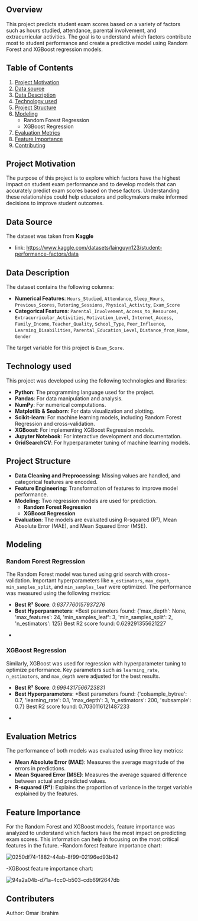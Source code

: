 ## **Overview**
This project predicts student exam scores based on a variety of factors such as hours studied, attendance, parental involvement, and extracurricular activities. The goal is to understand which factors contribute most to student performance and create a predictive model using Random Forest and XGBoost regression models.

## **Table of Contents**
1. [Project Motivation](#motivation)
2. [Data source](#source)
3. [Data Description](#data)
4. [Technology used](technology)
5. [Project Structure](#structure)
6. [Modeling](#modeling)
   - Random Forest Regression
   - XGBoost Regression
7. [Evaluation Metrics](#evaluation)
8. [Feature Importance](#feature-importance)
9. [Contributing](#contributers)


## **Project Motivation** <a name="motivation"></a>
The purpose of this project is to explore which factors have the highest impact on student exam performance and to develop models that can accurately predict exam scores based on these factors. Understanding these relationships could help educators and policymakers make informed decisions to improve student outcomes.

## **Data Source** <a name="source"></a>
The dataset was taken from **Kaggle**
- link: https://www.kaggle.com/datasets/lainguyn123/student-performance-factors/data


## **Data Description** <a name="data"></a>
The dataset contains the following columns:
- **Numerical Features**: `Hours_Studied`, `Attendance`, `Sleep_Hours`, `Previous_Scores`, `Tutoring_Sessions`, `Physical_Activity`, `Exam_Score`
- **Categorical Features**: `Parental_Involvement`, `Access_to_Resources`, `Extracurricular_Activities`, `Motivation_Level`, `Internet_Access`, `Family_Income`, `Teacher_Quality`, `School_Type`, `Peer_Influence`, `Learning_Disabilities`, `Parental_Education_Level`, `Distance_from_Home`, `Gender`

The target variable for this project is `Exam_Score`.

## **Technology used** <a name="technology"></a>
This project was developed using the following technologies and libraries:

- **Python**: The programming language used for the project.
- **Pandas**: For data manipulation and analysis.
- **NumPy**: For numerical computations.
- **Matplotlib & Seaborn**: For data visualization and plotting.
- **Scikit-learn**: For machine learning models, including Random Forest Regression and cross-validation.
- **XGBoost**: For implementing XGBoost Regression models.
- **Jupyter Notebook**: For interactive development and documentation.
- **GridSearchCV**: For hyperparameter tuning of machine learning models.

## **Project Structure** <a name="structure"></a>
- **Data Cleaning and Preprocessing**: Missing values are handled, and categorical features are encoded.
- **Feature Engineering**: Transformation of features to improve model performance.
- **Modeling**: Two regression models are used for prediction.
    - **Random Forest Regression**
    - **XGBoost Regression**
- **Evaluation**: The models are evaluated using R-squared (R²), Mean Absolute Error (MAE), and Mean Squared Error (MSE).

## **Modeling** <a name="modeling"></a>

### **Random Forest Regression**
The Random Forest model was tuned using grid search with cross-validation. Important hyperparameters like `n_estimators`, `max_depth`, `min_samples_split`, and `min_samples_leaf` were optimized. The performance was measured using the following metrics:
- **Best R² Score**: *0.6377760157937276*
- **Best Hyperparameters**: *Best parameters found:  {'max_depth': None, 'max_features': 24, 'min_samples_leaf': 3, 'min_samples_split': 2, 'n_estimators': 125}
Best R2 score found:  0.629291355621227
*

### **XGBoost Regression**
Similarly, XGBoost was used for regression with hyperparameter tuning to optimize performance. Key parameters such as `learning_rate`, `n_estimators`, and `max_depth` were adjusted for the best results.
- **Best R² Score**: *0.6994317566723831*
- **Best Hyperparameters**: *Best parameters found:  {'colsample_bytree': 0.7, 'learning_rate': 0.1, 'max_depth': 3, 'n_estimators': 200, 'subsample': 0.7}
Best R2 score found:  0.7030116121487233
*

## **Evaluation Metrics** <a name="evaluation"></a>
The performance of both models was evaluated using three key metrics:
- **Mean Absolute Error (MAE)**: Measures the average magnitude of the errors in predictions.
- **Mean Squared Error (MSE)**: Measures the average squared difference between actual and predicted values.
- **R-squared (R²)**: Explains the proportion of variance in the target variable explained by the features.

## **Feature Importance** <a name="feature-importance"></a>
For the Random Forest and XGBoost models, feature importance was analyzed to understand which factors have the most impact on predicting exam scores. This information can help in focusing on the most critical features in the future.
-Random forest feature importance chart:

![0250df74-1882-44ab-8f99-02196ed93b42](https://github.com/user-attachments/assets/4bf2d8d3-37da-4fa2-8abb-a86ac7d6e4c9)

-XGBoost feature importance chart:


![94a2a04b-d71a-4cc0-b503-cdb69f2647db](https://github.com/user-attachments/assets/226b5b97-4e0d-4cff-b39e-364ce58627fc)

## **Contributers** <a name="contributers"></a>
Author: Omar Ibrahim

